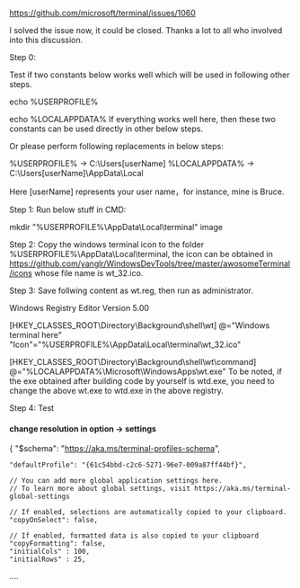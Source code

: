 https://github.com/microsoft/terminal/issues/1060

I solved the issue now, it could be closed. Thanks a lot to all who involved into this discussion.

Step 0:

Test if two constants below works well which will be used in following other steps.

echo %USERPROFILE%

echo %LOCALAPPDATA%
If everything works well here, then these two constants can be used directly in other below steps.

Or please perform following replacements in below steps:

%USERPROFILE% → C:\Users\[userName]
%LOCALAPPDATA% → C:\Users\[userName]\AppData\Local

Here [userName] represents your user name，for instance, mine is Bruce.

Step 1:
Run below stuff in CMD:

mkdir "%USERPROFILE%\AppData\Local\terminal"
image

Step 2:
Copy the windows terminal icon to the folder %USERPROFILE%\AppData\Local\terminal, the icon can be obtained in https://github.com/yanglr/WindowsDevTools/tree/master/awosomeTerminal/icons whose file name is wt_32.ico.

Step 3:
Save follwing content as wt.reg, then run as administrator.

Windows Registry Editor Version 5.00

[HKEY_CLASSES_ROOT\Directory\Background\shell\wt]
@="Windows terminal here"
"Icon"="%USERPROFILE%\\AppData\\Local\\terminal\\wt_32.ico"

[HKEY_CLASSES_ROOT\Directory\Background\shell\wt\command]
@="%LOCALAPPDATA%\\Microsoft\\WindowsApps\\wt.exe"
To be noted, if the exe obtained after building code by yourself is wtd.exe, you need to change the above wt.exe to wtd.exe in the above registry.

Step 4:
Test





#### change resolution in option -> settings
{
    "$schema": "https://aka.ms/terminal-profiles-schema",

    "defaultProfile": "{61c54bbd-c2c6-5271-96e7-009a87ff44bf}",

    // You can add more global application settings here.
    // To learn more about global settings, visit https://aka.ms/terminal-global-settings

    // If enabled, selections are automatically copied to your clipboard.
    "copyOnSelect": false,

    // If enabled, formatted data is also copied to your clipboard
    "copyFormatting": false,
    "initialCols" : 100,
    "initialRows" : 25,

....
